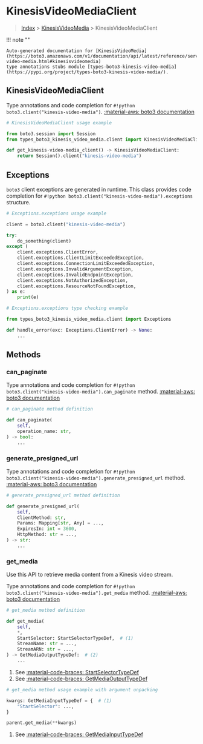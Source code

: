 # KinesisVideoMediaClient

> [Index](../README.md) > [KinesisVideoMedia](./README.md) > KinesisVideoMediaClient

!!! note ""

    Auto-generated documentation for [KinesisVideoMedia](https://boto3.amazonaws.com/v1/documentation/api/latest/reference/services/kinesis-video-media.html#kinesisvideomedia)
    type annotations stubs module [types-boto3-kinesis-video-media](https://pypi.org/project/types-boto3-kinesis-video-media/).

## KinesisVideoMediaClient

Type annotations and code completion for `#!python boto3.client("kinesis-video-media")`.
[:material-aws: boto3 documentation](https://boto3.amazonaws.com/v1/documentation/api/latest/reference/services/kinesis-video-media.html#KinesisVideoMedia.Client)

```python
# KinesisVideoMediaClient usage example

from boto3.session import Session
from types_boto3_kinesis_video_media.client import KinesisVideoMediaClient

def get_kinesis-video-media_client() -> KinesisVideoMediaClient:
    return Session().client("kinesis-video-media")
```

## Exceptions


`boto3` client exceptions are generated in runtime.
This class provides code completion for `#!python boto3.client("kinesis-video-media").exceptions` structure.

```python
# Exceptions.exceptions usage example

client = boto3.client("kinesis-video-media")

try:
    do_something(client)
except (
    client.exceptions.ClientError,
    client.exceptions.ClientLimitExceededException,
    client.exceptions.ConnectionLimitExceededException,
    client.exceptions.InvalidArgumentException,
    client.exceptions.InvalidEndpointException,
    client.exceptions.NotAuthorizedException,
    client.exceptions.ResourceNotFoundException,
) as e:
    print(e)
```

```python
# Exceptions.exceptions type checking example

from types_boto3_kinesis_video_media.client import Exceptions

def handle_error(exc: Exceptions.ClientError) -> None:
    ...
```


## Methods


### can\_paginate



Type annotations and code completion for `#!python boto3.client("kinesis-video-media").can_paginate` method.
[:material-aws: boto3 documentation](https://boto3.amazonaws.com/v1/documentation/api/latest/reference/services/kinesis-video-media/client/can_paginate.html)

```python
# can_paginate method definition

def can_paginate(
    self,
    operation_name: str,
) -> bool:
    ...
```


### generate\_presigned\_url



Type annotations and code completion for `#!python boto3.client("kinesis-video-media").generate_presigned_url` method.
[:material-aws: boto3 documentation](https://boto3.amazonaws.com/v1/documentation/api/latest/reference/services/kinesis-video-media/client/generate_presigned_url.html)

```python
# generate_presigned_url method definition

def generate_presigned_url(
    self,
    ClientMethod: str,
    Params: Mapping[str, Any] = ...,
    ExpiresIn: int = 3600,
    HttpMethod: str = ...,
) -> str:
    ...
```


### get\_media

Use this API to retrieve media content from a Kinesis video stream.

Type annotations and code completion for `#!python boto3.client("kinesis-video-media").get_media` method.
[:material-aws: boto3 documentation](https://boto3.amazonaws.com/v1/documentation/api/latest/reference/services/kinesis-video-media/client/get_media.html)

```python
# get_media method definition

def get_media(
    self,
    *,
    StartSelector: StartSelectorTypeDef,  # (1)
    StreamName: str = ...,
    StreamARN: str = ...,
) -> GetMediaOutputTypeDef:  # (2)
    ...
```

1. See [:material-code-braces: StartSelectorTypeDef](./type_defs.md#startselectortypedef)
2. See [:material-code-braces: GetMediaOutputTypeDef](./type_defs.md#getmediaoutputtypedef)


```python
# get_media method usage example with argument unpacking

kwargs: GetMediaInputTypeDef = {  # (1)
    "StartSelector": ...,
}

parent.get_media(**kwargs)
```

1. See [:material-code-braces: GetMediaInputTypeDef](./type_defs.md#getmediainputtypedef)




